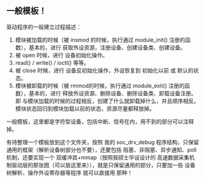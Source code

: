 ## 一般模板！

驱动程序的一般建立过程描述：

1. 模块被加载的时候（被 insmod 的时候，执行通过 module_init() 注册的函数），基本的，进行 获取外设资源，注册设备、创建设备类、创建设备。
2. 被 open 时候，进行 设备初始化操作。
3. read() / write() / ioctl() 等等。
4. 被 close 时候，进行 设备反初始化操作，外设恢复到 初始化以前 或 默认的状态。
5. 模块被卸载的时候（被 rmmod的时候，执行通过 module_exit() 注册的函数），基本的，进行 释放外设资源、删除设备、删除设备类、卸载设备注册。即 与模块加载的时候的过程相反，创建了什么就卸载掉什么，并且顺序相反。模块状态回归到模块加载以前的状态，资源尽量都释放掉。

一般模板，这里都是字符型设备，包括中断、信号在内，用不到的部分可以注释掉。



有待整理一个模板放到这个文件夹，按照 我的 soc_drv_debug 程序结构，只保留通用的框架（解析设备树部分也不要），还要包括 阻塞、非阻塞、异步通知、poll机制，还要实现一个 双缓冲其+mmap（按照我硕士毕设设计的 高速数据采集机制驱动层的那张图（可以放这里来）），就是只保留通用的部分，只要加一些 设备树解析、操作外设寄存器等程序 就可以直接用 那种！
